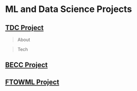 # ML and Data Science Projects

## [TDC Project](https://github.com/Mregojos/TDC-Project)
> About

> Tech

## [BECC Project](https://github.com/Mregojos/BECC-Project)

## [FTOWML Project](https://github.com/Mregojos/FTOWML-Project)
